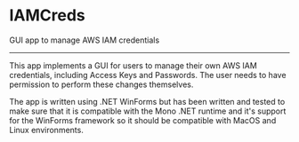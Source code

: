 # IAMCreds
GUI app to manage AWS IAM credentials

---

This app implements a GUI for users to manage their own AWS IAM
credentials, including Access Keys and Passwords.  The user needs
to have permission to perform these changes themselves.

The app is written using .NET WinForms but has been written and
tested to make sure that it is compatible with the Mono .NET
runtime and it's support for the WinForms framework so it should
be compatible with MacOS and Linux environments.


